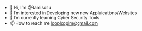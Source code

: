 - 👋 Hi, I’m @Ramisonu
- 👀 I’m interested in Developing new new Appluications/Websites
- 🌱 I’m currently learning Cyber Security Tools
- 📫 How to reach me looploopim@gmail.com

<!---
Ramisonu/Ramisonu is a ✨ special ✨ repository because its `README.md` (this file) appears on your GitHub profile.
You can click the Preview link to take a look at your changes.
--->
